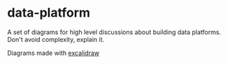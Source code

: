 # data-platform

A set of diagrams for high level discussions about building data platforms. Don't avoid complexity, explain it.

Diagrams made with [excalidraw](https://excalidraw.com)
